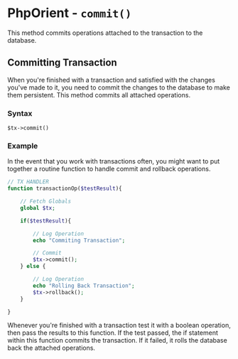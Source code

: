 
# PhpOrient - `commit()`

This method commits operations attached to the transaction to the database.

## Committing Transaction

When you're finished with a transaction and satisfied with the changes you've made to it, you need to commit the changes to the database to make them persistent.  This method commits all attached operations.

### Syntax

```
$tx->commit()
```

### Example

In the event that you work with transactions often, you might want to put together a routine function to handle commit and rollback operations.

```php
// TX HANDLER
function transactionOp($testResult){

	// Fetch Globals
	global $tx;

	if($testResult){

		// Log Operation
		echo "Commiting Transaction";

		// Commit
		$tx->commit();
	} else {

		// Log Operation
		echo "Rolling Back Transaction";
		$tx->rollback();
	}

}
```

Whenever you're finished with a transaction test it with a boolean operation, then pass the results to this function.  If the test passed, the if statement within this function commits the transaction.  If it failed, it rolls the database back the attached operations. 


